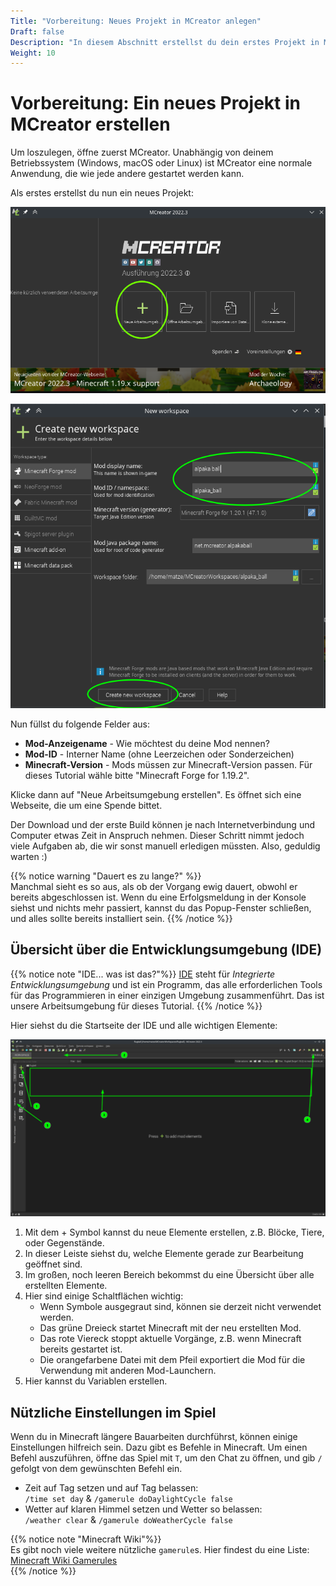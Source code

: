 ```yaml
---
Title: "Vorbereitung: Neues Projekt in MCreator anlegen"
Draft: false
Description: "In diesem Abschnitt erstellst du dein erstes Projekt in MCreator und wir werden die einzelnen Elemente des Programms kennenlernen."
Weight: 10
---
```


# Vorbereitung: Ein neues Projekt in MCreator erstellen

Um loszulegen, öffne zuerst MCreator. Unabhängig von deinem Betriebssystem (Windows, macOS oder Linux) ist MCreator eine normale Anwendung, die wie jede andere gestartet werden kann.

Als erstes erstellst du nun ein neues Projekt:

![Neues Projekt erstellen - Schritt 1](projekt-anlegen-0.png)

![Neues Projekt erstellen - Schritt 2](projekt-anlegen-1.png)

Nun füllst du folgende Felder aus:

- **Mod-Anzeigename** - Wie möchtest du deine Mod nennen?
- **Mod-ID** - Interner Name (ohne Leerzeichen oder Sonderzeichen)
- **Minecraft-Version** - Mods müssen zur Minecraft-Version passen. Für dieses Tutorial wähle bitte "Minecraft Forge for 1.19.2".

Klicke dann auf "Neue Arbeitsumgebung erstellen". Es öffnet sich eine Webseite, die um eine Spende bittet.

Der Download und der erste Build können je nach Internetverbindung und Computer etwas Zeit in Anspruch nehmen. Dieser Schritt nimmt jedoch viele Aufgaben ab, die wir sonst manuell erledigen müssten. Also, geduldig warten :)

{{% notice warning "Dauert es zu lange?" %}}  
Manchmal sieht es so aus, als ob der Vorgang ewig dauert, obwohl er bereits abgeschlossen ist. Wenn du eine Erfolgsmeldung in der Konsole siehst und nichts mehr passiert, kannst du das Popup-Fenster schließen, und alles sollte bereits installiert sein.
{{% /notice %}}

## Übersicht über die Entwicklungsumgebung (IDE)

{{% notice note "IDE... was ist das?"%}}
[IDE](https://de.wikipedia.org/wiki/Integrierte_Entwicklungsumgebung) steht für *Integrierte Entwicklungsumgebung* und ist ein Programm, das alle erforderlichen Tools für das Programmieren in einer einzigen Umgebung zusammenführt. Das ist unsere Arbeitsumgebung für dieses Tutorial.
{{% /notice %}}

Hier siehst du die Startseite der IDE und alle wichtigen Elemente:

![Übersicht der IDE: Die wichtigsten Elemente](ide-uebersicht.png)

1. Mit dem + Symbol kannst du neue Elemente erstellen, z.B. Blöcke, Tiere, oder Gegenstände.
2. In dieser Leiste siehst du, welche Elemente gerade zur Bearbeitung geöffnet sind.
3. Im großen, noch leeren Bereich bekommst du eine Übersicht über alle erstellten Elemente.
4. Hier sind einige Schaltflächen wichtig:
   - Wenn Symbole ausgegraut sind, können sie derzeit nicht verwendet werden.
   - Das grüne Dreieck startet Minecraft mit der neu erstellten Mod.
   - Das rote Viereck stoppt aktuelle Vorgänge, z.B. wenn Minecraft bereits gestartet ist.
   - Die orangefarbene Datei mit dem Pfeil exportiert die Mod für die Verwendung mit anderen Mod-Launchern.
5. Hier kannst du Variablen erstellen.


## Nützliche Einstellungen im Spiel
Wenn du in Minecraft längere Bauarbeiten durchführst, können einige Einstellungen hilfreich sein. Dazu gibt es Befehle in Minecraft. Um einen Befehl auszuführen, öffne das Spiel mit `T`, um den Chat zu öffnen, und gib `/` gefolgt von dem gewünschten Befehl ein.

- Zeit auf Tag setzen und auf Tag belassen:  
`/time set day` & `/gamerule doDaylightCycle false`
- Wetter auf klaren Himmel setzen und Wetter so belassen:  
`/weather clear` & `/gamerule doWeatherCycle false`


{{% notice note "Minecraft Wiki"%}}  
Es gibt noch viele weitere nützliche `gamerule`s. Hier findest du eine Liste: [Minecraft Wiki Gamerules](https://minecraft.fandom.com/wiki/Game_rule)  
{{% /notice %}}
